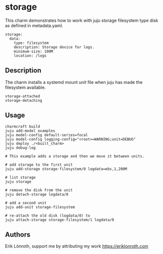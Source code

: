 # storage

This charm demonstrates how to work with juju storage filesystem type disk as defined in metadata.yaml.


    storage:
      data:
        type: filesystem
        description: Storage device for logs.
        minimum-size: 100M
        location: /logs

## Description

The charm installs a systemd mount unit file when juju has made the filesystem available.
 
    storage-attached
    storage-detaching

## Usage
    
    charmcraft build
    juju add-model examples
    juju model-config default-series=focal
    juju model-config logging-config="<root>=WARNING;unit=DEBUG"
    juju deploy ./<built_charm>
    juju debug-log

    # This example adds a storage and then we move it between units.

    # add storage to the first unit
    juju add-storage storage-filesystem/0 logdata=ebs,1,200M

    # list storage
    juju storage

    # remove the disk from the unit
    juju detach-storage logdata/0

    # add a second unit
    juju add-unit storage-filesystem

    # re-attach the old disk (logdata/0) to
    juju attach-storage storage-filesystem/1 logdata/0


## Authors
Erik Lönroth, support me by attributing my work
https://eriklonroth.com